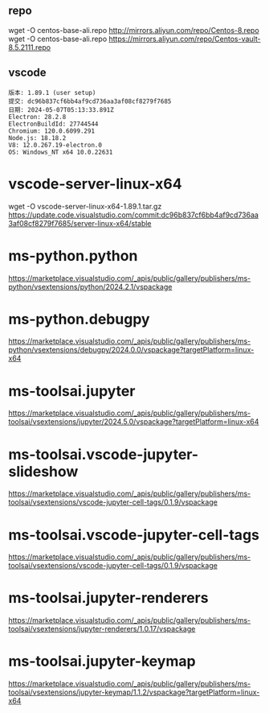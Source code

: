 
## repo

wget -O centos-base-ali.repo http://mirrors.aliyun.com/repo/Centos-8.repo
wget -O centos-base-ali.repo https://mirrors.aliyun.com/repo/Centos-vault-8.5.2111.repo

## vscode
```text
版本: 1.89.1 (user setup)
提交: dc96b837cf6bb4af9cd736aa3af08cf8279f7685
日期: 2024-05-07T05:13:33.891Z
Electron: 28.2.8
ElectronBuildId: 27744544
Chromium: 120.0.6099.291
Node.js: 18.18.2
V8: 12.0.267.19-electron.0
OS: Windows_NT x64 10.0.22631
```

# vscode-server-linux-x64
wget -O vscode-server-linux-x64-1.89.1.tar.gz https://update.code.visualstudio.com/commit:dc96b837cf6bb4af9cd736aa3af08cf8279f7685/server-linux-x64/stable 


# ms-python.python
https://marketplace.visualstudio.com/_apis/public/gallery/publishers/ms-python/vsextensions/python/2024.2.1/vspackage

# ms-python.debugpy
https://marketplace.visualstudio.com/_apis/public/gallery/publishers/ms-python/vsextensions/debugpy/2024.0.0/vspackage?targetPlatform=linux-x64


# ms-toolsai.jupyter
https://marketplace.visualstudio.com/_apis/public/gallery/publishers/ms-toolsai/vsextensions/jupyter/2024.5.0/vspackage?targetPlatform=linux-x64

# ms-toolsai.vscode-jupyter-slideshow
https://marketplace.visualstudio.com/_apis/public/gallery/publishers/ms-toolsai/vsextensions/vscode-jupyter-cell-tags/0.1.9/vspackage

# ms-toolsai.vscode-jupyter-cell-tags
https://marketplace.visualstudio.com/_apis/public/gallery/publishers/ms-toolsai/vsextensions/vscode-jupyter-cell-tags/0.1.9/vspackage

# ms-toolsai.jupyter-renderers
https://marketplace.visualstudio.com/_apis/public/gallery/publishers/ms-toolsai/vsextensions/jupyter-renderers/1.0.17/vspackage

# ms-toolsai.jupyter-keymap
https://marketplace.visualstudio.com/_apis/public/gallery/publishers/ms-toolsai/vsextensions/jupyter-keymap/1.1.2/vspackage?targetPlatform=linux-x64



